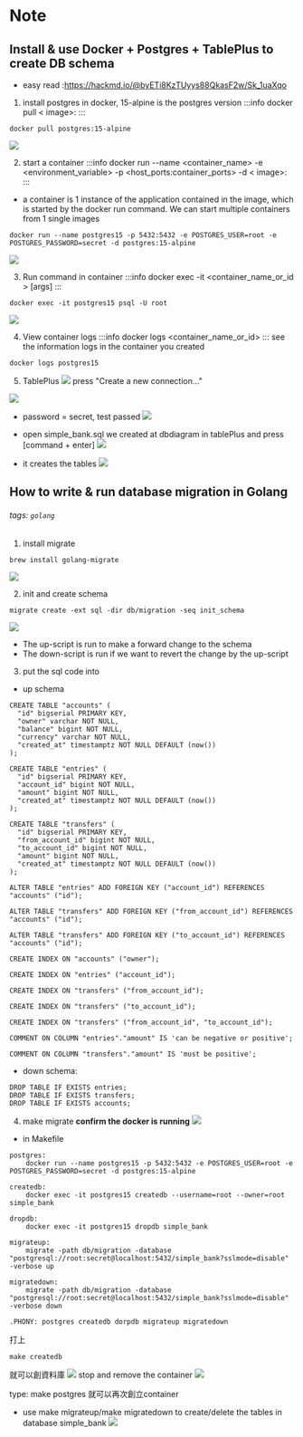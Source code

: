 # Note
## Install & use Docker + Postgres + TablePlus to create DB schema
* easy read :https://hackmd.io/@byETi8KzTUyys88QkasF2w/Sk_1uaXqo
1. install postgres in docker, 15-alpine is the postgres version
:::info
docker pull < image>:<tag>
:::
```bash=
docker pull postgres:15-alpine
```
![](https://i.imgur.com/4aVLMFv.png)
    
2. start a container
:::info
docker run --name <container_name> 
-e <environment_variable>
-p <host_ports:container_ports>
        -d
< image>:<tag>
:::

* a container is 1 instance of the application contained in the image, which is started by the docker run command. We can start multiple containers from 1 single images
    
```
docker run --name postgres15 -p 5432:5432 -e POSTGRES_USER=root -e POSTGRES_PASSWORD=secret -d postgres:15-alpine
```

![](https://i.imgur.com/td42dle.png)
    
3. Run command in container
:::info
docker exec -it <container_name_or_id >
    <command> [args]
:::

```
docker exec -it postgres15 psql -U root
```
![](https://i.imgur.com/jyDEitJ.png)

4. View container logs
:::info
docker logs
<container_name_or_id>
:::
see the information logs in the container you created
```
docker logs postgres15
```

5. TablePlus
![](https://i.imgur.com/gCqga9x.png)
press "Create a new connection..."
    
![](https://i.imgur.com/Pba3rpc.png)
* password = secret, test passed
![](https://i.imgur.com/gD9QoGP.png)
    
* open simple_bank.sql we created at dbdiagram in tablePlus and press [command + enter]
![](https://i.imgur.com/O8BC87B.png)
* it creates the tables
![](https://i.imgur.com/kYI1aD3.png)

## How to write & run database migration in Golang
###### tags: `golang`

1. install migrate

```bash=
brew install golang-migrate
```
![](https://i.imgur.com/NO2vbFZ.png)

2. init and create schema
```
migrate create -ext sql -dir db/migration -seq init_schema
```

![](https://i.imgur.com/oAILhiQ.png)
* The up-script is run to make a forward change to the schema
* The down-script is run if we want to revert the change by the up-script


3. put the sql code into 
* up schema

```
CREATE TABLE "accounts" (
  "id" bigserial PRIMARY KEY,
  "owner" varchar NOT NULL,
  "balance" bigint NOT NULL,
  "currency" varchar NOT NULL,
  "created_at" timestamptz NOT NULL DEFAULT (now())
);

CREATE TABLE "entries" (
  "id" bigserial PRIMARY KEY,
  "account_id" bigint NOT NULL,
  "amount" bigint NOT NULL,
  "created_at" timestamptz NOT NULL DEFAULT (now())
);

CREATE TABLE "transfers" (
  "id" bigserial PRIMARY KEY,
  "from_account_id" bigint NOT NULL,
  "to_account_id" bigint NOT NULL,
  "amount" bigint NOT NULL,
  "created_at" timestamptz NOT NULL DEFAULT (now())
);

ALTER TABLE "entries" ADD FOREIGN KEY ("account_id") REFERENCES "accounts" ("id");

ALTER TABLE "transfers" ADD FOREIGN KEY ("from_account_id") REFERENCES "accounts" ("id");

ALTER TABLE "transfers" ADD FOREIGN KEY ("to_account_id") REFERENCES "accounts" ("id");

CREATE INDEX ON "accounts" ("owner");

CREATE INDEX ON "entries" ("account_id");

CREATE INDEX ON "transfers" ("from_account_id");

CREATE INDEX ON "transfers" ("to_account_id");

CREATE INDEX ON "transfers" ("from_account_id", "to_account_id");

COMMENT ON COLUMN "entries"."amount" IS 'can be negative or positive';

COMMENT ON COLUMN "transfers"."amount" IS 'must be positive';
```

* down schema:
```sql=
DROP TABLE IF EXISTS entries;
DROP TABLE IF EXISTS transfers;
DROP TABLE IF EXISTS accounts;
```

4. make migrate
**confirm the docker is running**
![](https://i.imgur.com/jxZfvkz.png)

* in Makefile 
```
postgres:
	docker run --name postgres15 -p 5432:5432 -e POSTGRES_USER=root -e POSTGRES_PASSWORD=secret -d postgres:15-alpine

createdb:
	docker exec -it postgres15 createdb --username=root --owner=root simple_bank

dropdb:
	docker exec -it postgres15 dropdb simple_bank
    
migrateup:
	migrate -path db/migration -database "postgresql://root:secret@localhost:5432/simple_bank?sslmode=disable" -verbose up

migratedown:
	migrate -path db/migration -database "postgresql://root:secret@localhost:5432/simple_bank?sslmode=disable" -verbose down

.PHONY: postgres createdb dorpdb migrateup migratedown
```
打上
```
make createdb
```
就可以創資料庫
![](https://i.imgur.com/J9O4v17.png)
stop and remove the container
![](https://i.imgur.com/EM93Gra.png)

type: make postgres 就可以再次創立container

* use make migrateup/make migratedown to create/delete the tables in database simple_bank
![](https://i.imgur.com/NcbkHMP.png)